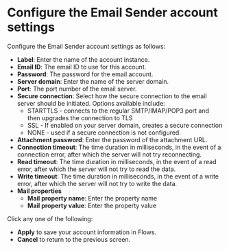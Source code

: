 # Configure the Email Sender account settings

Configure the Email Sender account settings as follows:

* **Label**: Enter the name of the account instance.
* **Email ID**: The email ID to use for this account.
* **Password**: The password for the email account.
* **Server domain**: Enter the name of the server domain.
* **Port**: The port number of the email server.
* **Secure connection**: Select how the secure connection to the email server should be initiated. Options available include:
  * STARTTLS - connects to the regular SMTP/IMAP/POP3 port and then upgrades the connection to TLS
  * SSL - If enabled on your server domain, creates a secure connection
  * NONE - used if a secure connection is not configured.
* **Attachment password**: Enter the password of the attachment URL.
* **Connection timeout**: The time duration in milliseconds, in the event of a connection error, after which the server will not try reconnecting.
* **Read timeout**: The time duration in milliseconds, in the event of a read error, after which the server will not try to read the data.
* **Write timeout**: The time duration in milliseconds, in the event of a write error, after which the server will not try to write the data.
* **Mail properties**
  * **Mail property name**: Enter the property name
  * **Mail property value**: Enter the property value

Click any one of the following:

* **Apply** to save your account information in Flows.
* **Cancel** to return to the previous screen.
